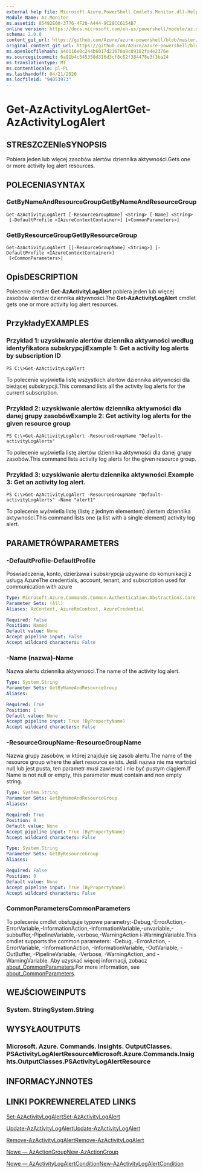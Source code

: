 ```yaml
---
external help file: Microsoft.Azure.PowerShell.Cmdlets.Monitor.dll-Help.xml
Module Name: Az.Monitor
ms.assetid: 85492E00-3776-4F20-A444-9C28CC6154B7
online version: https://docs.microsoft.com/en-us/powershell/module/az.monitor/get-azactivitylogalert
schema: 2.0.0
content_git_url: https://github.com/Azure/azure-powershell/blob/master/src/Monitor/Monitor/help/Get-AzActivityLogAlert.md
original_content_git_url: https://github.com/Azure/azure-powershell/blob/master/src/Monitor/Monitor/help/Get-AzActivityLogAlert.md
ms.openlocfilehash: a40116e0c244b6017d21678a8c09182fa4e2376e
ms.sourcegitcommit: 6a91b4c545350d316d3cf8c62f384478e3f3ba24
ms.translationtype: MT
ms.contentlocale: pl-PL
ms.lasthandoff: 04/21/2020
ms.locfileid: "94053973"
---
```

# <span data-ttu-id="f0fdd-101">Get-AzActivityLogAlert</span><span class="sxs-lookup"><span data-stu-id="f0fdd-101">Get-AzActivityLogAlert</span></span>

## <span data-ttu-id="f0fdd-102">STRESZCZENIe</span><span class="sxs-lookup"><span data-stu-id="f0fdd-102">SYNOPSIS</span></span>
<span data-ttu-id="f0fdd-103">Pobiera jeden lub więcej zasobów alertów dziennika aktywności.</span><span class="sxs-lookup"><span data-stu-id="f0fdd-103">Gets one or more activity log alert resources.</span></span>

## <span data-ttu-id="f0fdd-104">POLECENIA</span><span class="sxs-lookup"><span data-stu-id="f0fdd-104">SYNTAX</span></span>

### <span data-ttu-id="f0fdd-105">GetByNameAndResourceGroup</span><span class="sxs-lookup"><span data-stu-id="f0fdd-105">GetByNameAndResourceGroup</span></span>
```
Get-AzActivityLogAlert [-ResourceGroupName] <String> [-Name] <String>
 [-DefaultProfile <IAzureContextContainer>] [<CommonParameters>]
```

### <span data-ttu-id="f0fdd-106">GetByResourceGroup</span><span class="sxs-lookup"><span data-stu-id="f0fdd-106">GetByResourceGroup</span></span>
```
Get-AzActivityLogAlert [[-ResourceGroupName] <String>] [-DefaultProfile <IAzureContextContainer>]
 [<CommonParameters>]
```

## <span data-ttu-id="f0fdd-107">Opis</span><span class="sxs-lookup"><span data-stu-id="f0fdd-107">DESCRIPTION</span></span>
<span data-ttu-id="f0fdd-108">Polecenie cmdlet **Get-AzActivityLogAlert** pobiera jeden lub więcej zasobów alertów dziennika aktywności.</span><span class="sxs-lookup"><span data-stu-id="f0fdd-108">The **Get-AzActivityLogAlert** cmdlet gets one or more activity log alert resources.</span></span>

## <span data-ttu-id="f0fdd-109">Przykłady</span><span class="sxs-lookup"><span data-stu-id="f0fdd-109">EXAMPLES</span></span>

### <span data-ttu-id="f0fdd-110">Przykład 1: uzyskiwanie alertów dziennika aktywności według identyfikatora subskrypcji</span><span class="sxs-lookup"><span data-stu-id="f0fdd-110">Example 1: Get a activity log alerts by subscription ID</span></span>
```
PS C:\>Get-AzActivityLogAlert
```

<span data-ttu-id="f0fdd-111">To polecenie wyświetla listę wszystkich alertów dziennika aktywności dla bieżącej subskrypcji.</span><span class="sxs-lookup"><span data-stu-id="f0fdd-111">This command lists all the activity log alerts for the current subscription.</span></span>

### <span data-ttu-id="f0fdd-112">Przykład 2: uzyskiwanie alertów dziennika aktywności dla danej grupy zasobów</span><span class="sxs-lookup"><span data-stu-id="f0fdd-112">Example 2: Get activity log alerts for the given resource group</span></span>
```
PS C:\>Get-AzActivityLogAlert -ResourceGroupName "Default-activityLogAlerts"
```

<span data-ttu-id="f0fdd-113">To polecenie wyświetla listę alertów dziennika aktywności dla danej grupy zasobów.</span><span class="sxs-lookup"><span data-stu-id="f0fdd-113">This command lists activity log alerts for the given resource group.</span></span>

### <span data-ttu-id="f0fdd-114">Przykład 3: uzyskiwanie alertu dziennika aktywności.</span><span class="sxs-lookup"><span data-stu-id="f0fdd-114">Example 3: Get an activity log alert.</span></span>
```
PS C:\>Get-AzActivityLogAlert -ResourceGroupName "Default-activityLogAlerts" -Name "alert1"
```

<span data-ttu-id="f0fdd-115">To polecenie wyświetla listę (listę z jednym elementem) alertem dziennika aktywności.</span><span class="sxs-lookup"><span data-stu-id="f0fdd-115">This command lists one (a list with a single element) activity log alert.</span></span>

## <span data-ttu-id="f0fdd-116">PARAMETRÓW</span><span class="sxs-lookup"><span data-stu-id="f0fdd-116">PARAMETERS</span></span>

### <span data-ttu-id="f0fdd-117">-DefaultProfile</span><span class="sxs-lookup"><span data-stu-id="f0fdd-117">-DefaultProfile</span></span>
<span data-ttu-id="f0fdd-118">Poświadczenia, konto, dzierżawa i subskrypcja używane do komunikacji z usługą Azure</span><span class="sxs-lookup"><span data-stu-id="f0fdd-118">The credentials, account, tenant, and subscription used for communication with azure</span></span>

```yaml
Type: Microsoft.Azure.Commands.Common.Authentication.Abstractions.Core.IAzureContextContainer
Parameter Sets: (All)
Aliases: AzContext, AzureRmContext, AzureCredential

Required: False
Position: Named
Default value: None
Accept pipeline input: False
Accept wildcard characters: False
```

### <span data-ttu-id="f0fdd-119">-Name (nazwa)</span><span class="sxs-lookup"><span data-stu-id="f0fdd-119">-Name</span></span>
<span data-ttu-id="f0fdd-120">Nazwa alertu dziennika aktywności.</span><span class="sxs-lookup"><span data-stu-id="f0fdd-120">The name of the activity log alert.</span></span>

```yaml
Type: System.String
Parameter Sets: GetByNameAndResourceGroup
Aliases:

Required: True
Position: 1
Default value: None
Accept pipeline input: True (ByPropertyName)
Accept wildcard characters: False
```

### <span data-ttu-id="f0fdd-121">-ResourceGroupName</span><span class="sxs-lookup"><span data-stu-id="f0fdd-121">-ResourceGroupName</span></span>
<span data-ttu-id="f0fdd-122">Nazwa grupy zasobów, w której znajduje się zasób alertu.</span><span class="sxs-lookup"><span data-stu-id="f0fdd-122">The name of the resource group where the alert resource exists.</span></span>
<span data-ttu-id="f0fdd-123">Jeśli nazwa nie ma wartości null lub jest pusta, ten parametr musi zawierać i nie być pustym ciągiem.</span><span class="sxs-lookup"><span data-stu-id="f0fdd-123">If Name is not null or empty, this parameter must contain and non empty string.</span></span>

```yaml
Type: System.String
Parameter Sets: GetByNameAndResourceGroup
Aliases:

Required: True
Position: 0
Default value: None
Accept pipeline input: True (ByPropertyName)
Accept wildcard characters: False
```

```yaml
Type: System.String
Parameter Sets: GetByResourceGroup
Aliases:

Required: False
Position: 0
Default value: None
Accept pipeline input: True (ByPropertyName)
Accept wildcard characters: False
```

### <span data-ttu-id="f0fdd-124">CommonParameters</span><span class="sxs-lookup"><span data-stu-id="f0fdd-124">CommonParameters</span></span>
<span data-ttu-id="f0fdd-125">To polecenie cmdlet obsługuje typowe parametry:-Debug,-ErrorAction,-ErrorVariable,-InformationAction,-InformationVariable,-unvariable,-subbuffer,-PipelineVariable,-verbose,-WarningAction i-WarningVariable.</span><span class="sxs-lookup"><span data-stu-id="f0fdd-125">This cmdlet supports the common parameters: -Debug, -ErrorAction, -ErrorVariable, -InformationAction, -InformationVariable, -OutVariable, -OutBuffer, -PipelineVariable, -Verbose, -WarningAction, and -WarningVariable.</span></span> <span data-ttu-id="f0fdd-126">Aby uzyskać więcej informacji, zobacz [about_CommonParameters](http://go.microsoft.com/fwlink/?LinkID=113216).</span><span class="sxs-lookup"><span data-stu-id="f0fdd-126">For more information, see [about_CommonParameters](http://go.microsoft.com/fwlink/?LinkID=113216).</span></span>

## <span data-ttu-id="f0fdd-127">WEJŚCIOWE</span><span class="sxs-lookup"><span data-stu-id="f0fdd-127">INPUTS</span></span>

### <span data-ttu-id="f0fdd-128">System. String</span><span class="sxs-lookup"><span data-stu-id="f0fdd-128">System.String</span></span>

## <span data-ttu-id="f0fdd-129">WYSYŁA</span><span class="sxs-lookup"><span data-stu-id="f0fdd-129">OUTPUTS</span></span>

### <span data-ttu-id="f0fdd-130">Microsoft. Azure. Commands. Insights. OutputClasses. PSActivityLogAlertResource</span><span class="sxs-lookup"><span data-stu-id="f0fdd-130">Microsoft.Azure.Commands.Insights.OutputClasses.PSActivityLogAlertResource</span></span>

## <span data-ttu-id="f0fdd-131">INFORMACYJN</span><span class="sxs-lookup"><span data-stu-id="f0fdd-131">NOTES</span></span>

## <span data-ttu-id="f0fdd-132">LINKI POKREWNE</span><span class="sxs-lookup"><span data-stu-id="f0fdd-132">RELATED LINKS</span></span>

[<span data-ttu-id="f0fdd-133">Set-AzActivityLogAlert</span><span class="sxs-lookup"><span data-stu-id="f0fdd-133">Set-AzActivityLogAlert</span></span>](./Set-AzActivityLogAlert.md)

[<span data-ttu-id="f0fdd-134">Update-AzActivityLogAlert</span><span class="sxs-lookup"><span data-stu-id="f0fdd-134">Update-AzActivityLogAlert</span></span>](./Update-AzActivityLogAlert.md)

[<span data-ttu-id="f0fdd-135">Remove-AzActivityLogAlert</span><span class="sxs-lookup"><span data-stu-id="f0fdd-135">Remove-AzActivityLogAlert</span></span>](./Remove-AzActivityLogAlert.md)

[<span data-ttu-id="f0fdd-136">Nowe — AzActionGroup</span><span class="sxs-lookup"><span data-stu-id="f0fdd-136">New-AzActionGroup</span></span>](./New-AzActionGroup.md)

[<span data-ttu-id="f0fdd-137">Nowe — AzActivityLogAlertCondition</span><span class="sxs-lookup"><span data-stu-id="f0fdd-137">New-AzActivityLogAlertCondition</span></span>](./Get-AzActivityLogAlertCondition.md)
